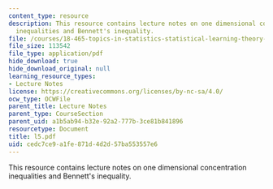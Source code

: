 ```yaml
---
content_type: resource
description: This resource contains lecture notes on one dimensional concentration
  inequalities and Bennett's inequality.
file: /courses/18-465-topics-in-statistics-statistical-learning-theory-spring-2007/cedc7ce9a1fe871d4d2d57ba553557e6_l5.pdf
file_size: 113542
file_type: application/pdf
hide_download: true
hide_download_original: null
learning_resource_types:
- Lecture Notes
license: https://creativecommons.org/licenses/by-nc-sa/4.0/
ocw_type: OCWFile
parent_title: Lecture Notes
parent_type: CourseSection
parent_uid: a1b5ab94-b32e-92a2-777b-3ce81b841896
resourcetype: Document
title: l5.pdf
uid: cedc7ce9-a1fe-871d-4d2d-57ba553557e6
---
```

This resource contains lecture notes on one dimensional concentration inequalities and Bennett's inequality.